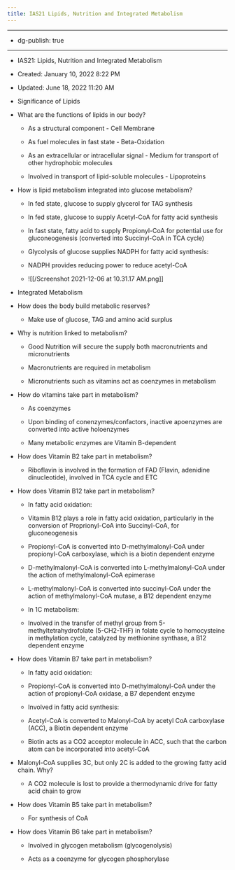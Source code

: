 ```yaml
---
title: IAS21 Lipids, Nutrition and Integrated Metabolism
---
```


- --

- dg-publish: true

- --

- IAS21: Lipids, Nutrition and Integrated Metabolism

- Created: January 10, 2022 8:22 PM

- Updated: June 18, 2022 11:20 AM

- Significance of Lipids

- What are the functions of lipids in our body?
	 - As a structural component - Cell Membrane

	 - As fuel molecules in fast state - Beta-Oxidation

	 - As an extracellular or intracellular signal - Medium for transport of other hydrophobic molecules

	 - Involved in transport of lipid-soluble molecules - Lipoproteins

- How is lipid metabolism integrated into glucose metabolism?
	 - In fed state, glucose to supply glycerol for TAG synthesis

	 - In fed state, glucose to supply Acetyl-CoA for fatty acid synthesis

	 - In fast state, fatty acid to supply Propionyl-CoA for potential use for gluconeogenesis (converted into Succinyl-CoA in TCA cycle)

	 - Glycolysis of glucose supplies NADPH for fatty acid synthesis:

	 - NADPH provides reducing power to reduce acetyl-CoA

	 - ![[/Screenshot 2021-12-06 at 10.31.17 AM.png]]

- Integrated Metabolism

- How does the body build metabolic reserves?
	 - Make use of glucose, TAG and amino acid surplus

- Why is nutrition linked to metabolism?
	 - Good Nutrition will secure the supply both macronutrients and micronutrients

	 - Macronutrients are required in metabolism

	 - Micronutrients such as vitamins act as coenzymes in metabolism

- How do vitamins take part in metabolism?
	 - As coenzymes

	 - Upon binding of conenzymes/confactors, inactive apoenzymes are converted into active holoenzymes

	 - Many metabolic enzymes are Vitamin B-dependent

- How does Vitamin B2 take part in metabolism?
	 - Riboflavin is involved in the formation of FAD (Flavin, adenidine dinucleotide), involved in TCA cycle and ETC

- How does Vitamin B12 take part in metabolism?
	 - In fatty acid oxidation:

	 - Vitamin B12 plays a role in fatty acid oxidation, particularly in the conversion of Proprionyl-CoA into Succinyl-CoA, for gluconeogenesis

	 - Propionyl-CoA is converted into D-methylmalonyl-CoA under propionyl-CoA carboxylase, which is a biotin dependent enzyme

	 - D-methylmalonyl-CoA is converted into L-methylmalonyl-CoA under the action of methylmalonyl-CoA epimerase

	 - L-methylmalonyl-CoA is converted into succinyl-CoA under the action of methylmalonyl-CoA mutase, a B12 dependent enzyme

	 - In 1C metabolism:

	 - Involved in the transfer of methyl group from 5-methyltetrahydrofolate (5-CH2-THF) in folate cycle to homocysteine in methylation cycle, catalyzed by methionine synthase, a B12 dependent enzyme

- How does Vitamin B7 take part in metabolism?
	 - In fatty acid oxidation:

	 - Propionyl-CoA is converted into D-methylmalonyl-CoA under the action of propionyl-CoA oxidase, a B7 dependent enzyme

	 - Involved in fatty acid synthesis:

	 - Acetyl-CoA is converted to Malonyl-CoA by acetyl CoA carboxylase (ACC), a Biotin dependent enzyme

	 - Biotin acts as a CO2 acceptor molecule in ACC, such that the carbon atom can be incorporated into acetyl-CoA

- Malonyl-CoA supplies 3C, but only 2C is added to the growing fatty acid chain. Why?
	 - A CO2 molecule is lost to provide a thermodynamic drive for fatty acid chain to grow

- How does Vitamin B5 take part in metabolism?
	 - For synthesis of CoA

- How does Vitamin B6 take part in metabolism?
	 - Involved in glycogen metabolism (glycogenolysis)

	 - Acts as a coenzyme for glycogen phosphorylase
